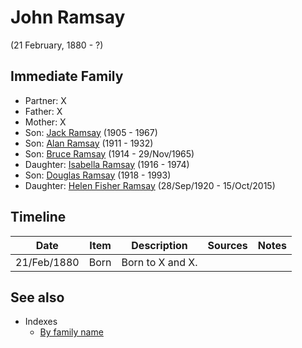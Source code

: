 ﻿---
layout: person
subject_key: i64225415
permalink: /people/i64225415
---

# John Ramsay
(21 February, 1880 - ?)

## Immediate Family

* Partner: X
* Father: X
* Mother: X
* Son: [Jack Ramsay](./@i55070438@-jack-ramsay-b1905-d1967.md) (1905 - 1967)
* Son: [Alan Ramsay](./@i62219744@-alan-ramsay-b1911-d1932.md) (1911 - 1932)
* Son: [Bruce Ramsay](./@i49046148@-bruce-ramsay-b1914-d1965-11-29.md) (1914 - 29/Nov/1965)
* Daughter: [Isabella Ramsay](./@i80504300@-isabella-ramsay-b1916-d1974.md) (1916 - 1974)
* Son: [Douglas Ramsay](./@i12977578@-douglas-ramsay-b1918-d1993.md) (1918 - 1993)
* Daughter: [Helen Fisher Ramsay](./@i34267190@-helen-fisher-ramsay-b1920-9-28-d2015-10-15.md) (28/Sep/1920 - 15/Oct/2015)

## Timeline

Date | Item | Description | Sources | Notes
---|---|---|---|---
21/Feb/1880 | Born | Born to X and X. |  | 


## See also

- Indexes
  - [By family name](../index-by-family-name.md)
